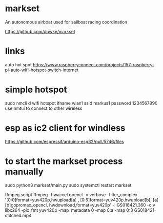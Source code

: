 # markset
An autonomous airboat used for sailboat racing coordination

https://github.com/duwke/markset



# links
auto hot spot https://www.raspberryconnect.com/projects/157-raspberry-pi-auto-wifi-hotspot-switch-internet

# simple hotspot
sudo nmcli d wifi hotspot ifname wlan1 ssid markus1 password 1234567890
use nmtui to connect to other wireless

# esp as ic2 client for windless
https://github.com/espressif/arduino-esp32/pull/5746/files

# to start the markset process manually
sudo python3 markset/main.py
sudo systemctl restart markset

ffmpeg script
ffmpeg -hwaccel opencl -v verbose -filter_complex '[0:0]format=yuv420p,hwupload[a] , [0:5]format=yuv420p,hwupload[b], [a][b]gopromax_opencl, hwdownload,format=yuv420p' -i GS018421.360 -c:v libx264 -pix_fmt yuv420p -map_metadata 0 -map 0:a -map 0:3 GS018421-stitched.mp4